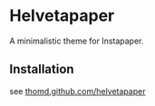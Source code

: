 Helvetapaper
============

A minimalistic theme for Instapaper.


Installation
------------

see [thomd.github.com/helvetapaper](http://thomd.github.com/helvetapaper)